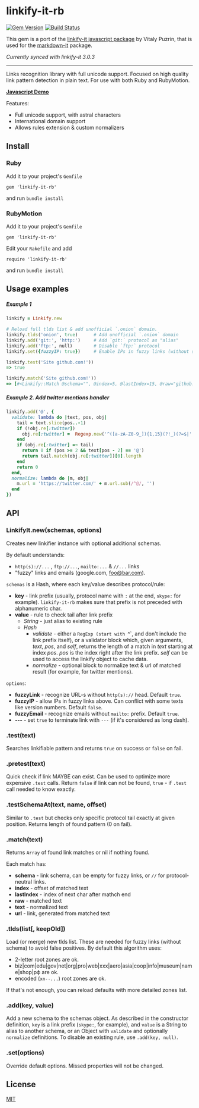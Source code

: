 # linkify-it-rb

[![Gem Version](https://badge.fury.io/rb/linkify-it-rb.svg)](http://badge.fury.io/rb/linkify-it-rb)
[![Build Status](https://travis-ci.org/digitalmoksha/linkify-it-rb.svg?branch=master)](https://travis-ci.org/digitalmoksha/linkify-it-rb)

This gem is a port of the [linkify-it javascript package](https://github.com/markdown-it/linkify-it) by Vitaly Puzrin, that is used for the [markdown-it](https://github.com/markdown-it/markdown-it) package.

_Currently synced with linkify-it 3.0.3_

---

Links recognition library with full unicode support. Focused on high quality link pattern detection in plain text.  For use with both Ruby and RubyMotion.

__[Javascript Demo](http://markdown-it.github.io/linkify-it/)__

Features:

- Full unicode support, with astral characters
- International domain support
- Allows rules extension & custom normalizers


Install
-------

### Ruby

Add it to your project's `Gemfile`

	gem 'linkify-it-rb'

and run `bundle install`

### RubyMotion

Add it to your project's `Gemfile`

	gem 'linkify-it-rb'

Edit your `Rakefile` and add

	require 'linkify-it-rb'

and run `bundle install`

Usage examples
--------------

##### Example 1

```ruby
linkify = Linkify.new

# Reload full tlds list & add unofficial `.onion` domain.
linkify.tlds('onion', true)      # Add unofficial `.onion` domain
linkify.add('git:', 'http:')     # Add `git:` protocol as "alias"
linkify.add('ftp:', null)        # Disable `ftp:` protocol
linkify.set({fuzzyIP: true})     # Enable IPs in fuzzy links (without schema)

linkify.test('Site github.com!'))
=> true

linkify.match('Site github.com!'))
=> [#<Linkify::Match @schema="", @index=5, @lastIndex=15, @raw="github.com", @text="github.com", @url="github.com">]
```

##### Example 2. Add twitter mentions handler

```ruby
linkify.add('@', {
  validate: lambda do |text, pos, obj|
    tail = text.slice(pos..-1)
    if (!obj.re[:twitter])
      obj.re[:twitter] =  Regexp.new('^([a-zA-Z0-9_]){1,15}(?!_)(?=$|' + LinkifyRe::SRC_Z_P_CC + ')')
    end
    if (obj.re[:twitter] =~ tail)
      return 0 if (pos >= 2 && text[pos - 2] == '@')
      return tail.match(obj.re[:twitter])[0].length
    end
    return 0
  end,
  normalize: lambda do |m, obj|
    m.url = 'https://twitter.com/' + m.url.sub(/^@/, '')
  end
})
```


API
---

### LinkifyIt.new(schemas, options)

Creates new linkifier instance with optional additional schemas.

By default understands:

- `http(s)://...` , `ftp://...`, `mailto:...` & `//...` links
- "fuzzy" links and emails (google.com, foo@bar.com).

`schemas` is a Hash, where each key/value describes protocol/rule:

- __key__ - link prefix (usually, protocol name with `:` at the end, `skype:`
  for example). `linkify-it-rb` makes sure that prefix is not preceded with
  alphanumeric char.
- __value__ - rule to check tail after link prefix
  - _String_ - just alias to existing rule
  - _Hash_
    - _validate_ - either a `RegExp (start with `^`, and don't include the
      link prefix itself), or a validator block which, given arguments,
      _text_, _pos_, and _self_, returns the length of a match in _text_
      starting at index _pos_.  _pos_ is the index right after the link prefix.
      _self_ can be used to access the linkify object to cache data.
    - _normalize_ - optional block to normalize text & url of matched result
      (for example, for twitter mentions).

`options`:

- __fuzzyLink__ - recognize URL-s without `http(s)://` head. Default `true`.
- __fuzzyIP__ - allow IPs in fuzzy links above. Can conflict with some texts
  like version numbers. Default `false`.
- __fuzzyEmail__ - recognize emails without `mailto:` prefix. Default `true`.
- __---__ - set `true` to terminate link with `---` (if it's considered as long dash).


### .test(text)

Searches linkifiable pattern and returns `true` on success or `false` on fail.


### .pretest(text)

Quick check if link MAYBE can exist. Can be used to optimize more expensive
`.test` calls. Return `false` if link can not be found, `true` - if `.test`
call needed to know exactly.


### .testSchemaAt(text, name, offset)

Similar to `.test` but checks only specific protocol tail exactly at given
position. Returns length of found pattern (0 on fail).


### .match(text)

Returns `Array` of found link matches or nil if nothing found.

Each match has:

- __schema__ - link schema, can be empty for fuzzy links, or `//` for
  protocol-neutral  links.
- __index__ - offset of matched text
- __lastIndex__ - index of next char after mathch end
- __raw__ - matched text
- __text__ - normalized text
- __url__ - link, generated from matched text


### .tlds(list[, keepOld])

Load (or merge) new tlds list. These are needed for fuzzy links (without schema)
to avoid false positives. By default this algorithm uses:

- 2-letter root zones are ok.
- biz|com|edu|gov|net|org|pro|web|xxx|aero|asia|coop|info|museum|name|shop|рф are ok.
- encoded (`xn--...`) root zones are ok.

If that's not enough, you can reload defaults with more detailed zones list.

### .add(key, value)

Add a new schema to the schemas object.  As described in the constructor
definition, `key` is a link prefix (`skype:`, for example), and `value`
is a String to alias to another schema, or an Object with `validate` and
optionally `normalize` definitions.  To disable an existing rule, use
`.add(key, null)`.

### .set(options)

Override default options. Missed properties will not be changed.

## License

[MIT](https://github.com/digitalmoksha/linkify-it-rb/blob/master/LICENSE)
